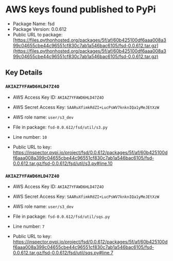 # AWS keys found published to PyPi

* Package Name: fsd
* Package Version: 0.0.612
* Public URL to package: [https://files.pythonhosted.org/packages/5f/af/60b425100df6aaa008a399c04655cbe44c96551cf830c7ab1a546bac6105/fsd-0.0.612.tar.gz](https://files.pythonhosted.org/packages/5f/af/60b425100df6aaa008a399c04655cbe44c96551cf830c7ab1a546bac6105/fsd-0.0.612.tar.gz)

## Key Details

### `AKIAZ7YFAWD6HLD47Z4O`

* AWS Access Key ID: `AKIAZ7YFAWD6HLD47Z4O`
* AWS Secret Access Key: `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` 
* AWS role name: `user/s3_dev`
* File in package: `fsd-0.0.612/fsd/util/s3.py`
* Line number: `10`

* Public URL to key: https://inspector.pypi.io/project/fsd/0.0.612/packages/5f/af/60b425100df6aaa008a399c04655cbe44c96551cf830c7ab1a546bac6105/fsd-0.0.612.tar.gz/fsd-0.0.612/fsd/util/s3.py#line.10



### `AKIAZ7YFAWD6HLD47Z4O`

* AWS Access Key ID: `AKIAZ7YFAWD6HLD47Z4O`
* AWS Secret Access Key: `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` 
* AWS role name: `user/s3_dev`
* File in package: `fsd-0.0.612/fsd/util/sqs.py`
* Line number: `7`

* Public URL to key: https://inspector.pypi.io/project/fsd/0.0.612/packages/5f/af/60b425100df6aaa008a399c04655cbe44c96551cf830c7ab1a546bac6105/fsd-0.0.612.tar.gz/fsd-0.0.612/fsd/util/sqs.py#line.7


